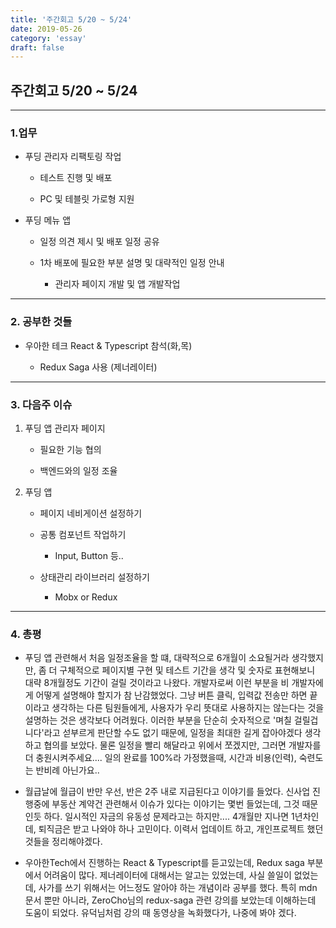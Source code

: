 ```yaml
---
title: '주간회고 5/20 ~ 5/24'
date: 2019-05-26
category: 'essay'
draft: false
---
```


## 주간회고 5/20 ~ 5/24

---

### 1.업무

- 푸딩 관리자 리팩토링 작업

  - 테스트 진행 및 배포

  - PC 및 테블릿 가로형 지원

- 푸딩 메뉴 앱

  - 일정 의견 제시 및 배포 일정 공유

  - 1차 배포에 필요한 부분 설명 및 대략적인 일정 안내

    - 관리자 페이지 개발 및 앱 개발작업

---

### 2. 공부한 것들

- 우아한 테크 React & Typescript 참석(화,목)

  - Redux Saga 사용 (제너레이터)

---

### 3. 다음주 이슈

1. 푸딩 앱 관리자 페이지

   - 필요한 기능 협의

   - 백엔드와의 일정 조율

2. 푸딩 앱

   - 페이지 네비게이션 설정하기

   - 공통 컴포넌트 작업하기

     - Input, Button 등..

   - 상태관리 라이브러리 설정하기

     - Mobx or Redux

---

### 4. 총평

- 푸딩 앱 관련해서 처음 일정조율을 할 떄, 대략적으로 6개월이 소요될거라 생각했지만, 좀 더 구체적으로 페이지별 구현 및 테스트 기간을 생각 및 숫자로 표현해보니 대략 8개월정도 기간이 걸릴 것이라고 나왔다.
  개발자로써 이런 부분을 비 개발자에게 어떻게 설명해야 할지가 참 난감했었다. 그냥 버튼 클릭, 입력값 전송만 하면 끝이라고 생각하는 다른 팀원들에게, 사용자가 우리 뜻대로 사용하지는 않는다는 것을 설명하는 것은 생각보다 어려웠다. 이러한 부분을 단순히 숫자적으로 '며칠 걸릴겁니다'라고 섣부르게 판단할 수도 없기 때문에, 일정을 최대한 길게 잡아야겠다 생각하고 협의를 보았다. 물론 일정을 빨리 해달라고 위에서 쪼겠지만, 그러면 개발자를 더 충원시켜주세요.... 일의 완료를 100%라 가정했을때, 시간과 비용(인력), 숙련도는 반비례 아닌가요..

- 월급날에 월급이 반만 우선, 반은 2주 내로 지급된다고 이야기를 들었다. 신사업 진행중에 부동산 계약건 관련해서 이슈가 있다는 이야기는 몇번 들었는데, 그것 때문인듯 하다. 일시적인 자금의 유동성 문제라고는 하지만.... 4개월만 지나면 1년차인데, 퇴직금은 받고 나와야 하나 고민이다. 이력서 업데이트 하고, 개인프로젝트 했던것들을 정리해야겠다.

- 우아한Tech에서 진행하는 React & Typescript를 듣고있는데, Redux saga 부분에서 어려움이 많다. 제너레이터에 대해서는 알고는 있었는데, 사실 쓸일이 없었는데, 사가를 쓰기 위해서는 어느정도 알아야 하는 개념이라 공부를 했다. 특히 mdn 문서 뿐만 아니라, ZeroCho님의 redux-saga 관련 강의를 보았는데 이해하는데 도움이 되었다. 유덕님처럼 강의 때 동영상을 녹화했다가, 나중에 봐야 겠다.
